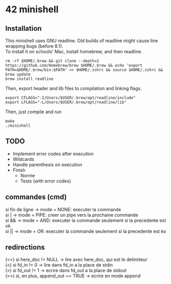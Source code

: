 # 42 minishell
## Installation
This minishell uses GNU readline. Old builds of readline might cause line wrapping bugs (before 8.1).  
To install it on schools' Mac, install homebrew, and then readline.  
```
rm -rf $HOME/.brew && git clone --depth=1 https://github.com/Homebrew/brew $HOME/.brew && echo 'export PATH=$HOME/.brew/bin:$PATH' >> $HOME/.zshrc && source $HOME/.zshrc && brew update
brew install readline
```
Then, export header and lib files to compilation and linking flags.
```
export CFLAGS="-I/Users/$USER/.brew/opt/readline/include"
export LFLAGS="-L/Users/$USER/.brew/opt/readline/lib"
```
Then, just compile and run
```
make
./minishell
```
## TODO
- Implement error codes after execution
- Wildcards
- Handle parenthesis on execution
- Finish
	- Norme
	- Tests (with error codes)

## commandes (cmd)
si fin de ligne -> mode = NONE: executer la commande  
si | -> mode = PIPE: creer un pipe vers la prochaine commande  
si && -> mode = AND: executer la commande seulement si la precedente est ok  
si || -> mode = OR: executer la commande seulement si la precedente est ko  

## redirections
(<<) si here\_doc != NULL -> lire avec here\_doc, qui est le delimiteur    
(<) si fd_in != 0 -> lire dans fd_in a la place de stdin  
(>) si fd_out != 1 -> ecrire dans fd_out a la place de stdout  
(>>) si, en plus, append\_out == TRUE -> ecrire en mode append  
